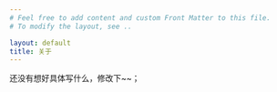 ```yaml
---
# Feel free to add content and custom Front Matter to this file.
# To modify the layout, see ..

layout: default
title: 关于
---
```


还没有想好具体写什么，修改下~~；

